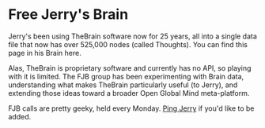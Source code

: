 # Free Jerry's Brain

Jerry's been using TheBrain software now for 25 years, all into a single data file that now has over 525,000 nodes (called Thoughts). You can find this page in his Brain here. 

Alas, TheBrain is proprietary software and currently has no API, so playing with it is limited. The FJB group has been experimenting with Brain data, understanding what makes TheBrain particularly useful (to Jerry), and extending those ideas toward a broader Open Global Mind meta-platform. 

FJB calls are pretty geeky, held every Monday. [Ping Jerry](mailto:sociate@gmail.com) if you'd like to be added. 